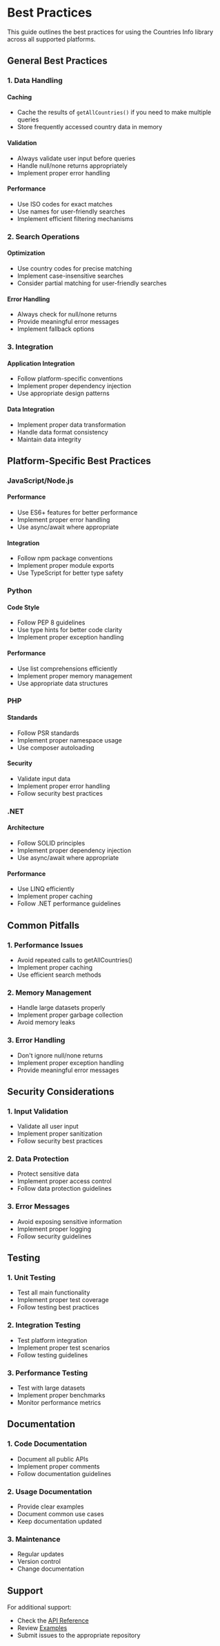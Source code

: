 # Best Practices

This guide outlines the best practices for using the Countries Info library across all supported platforms.

## General Best Practices

### 1. Data Handling

#### Caching
- Cache the results of `getAllCountries()` if you need to make multiple queries
- Store frequently accessed country data in memory

#### Validation
- Always validate user input before queries
- Handle null/none returns appropriately
- Implement proper error handling

#### Performance
- Use ISO codes for exact matches
- Use names for user-friendly searches
- Implement efficient filtering mechanisms

### 2. Search Operations

#### Optimization
- Use country codes for precise matching
- Implement case-insensitive searches
- Consider partial matching for user-friendly searches

#### Error Handling
- Always check for null/none returns
- Provide meaningful error messages
- Implement fallback options

### 3. Integration

#### Application Integration
- Follow platform-specific conventions
- Implement proper dependency injection
- Use appropriate design patterns

#### Data Integration
- Implement proper data transformation
- Handle data format consistency
- Maintain data integrity

## Platform-Specific Best Practices

### JavaScript/Node.js

#### Performance
- Use ES6+ features for better performance
- Implement proper error handling
- Use async/await where appropriate

#### Integration
- Follow npm package conventions
- Implement proper module exports
- Use TypeScript for better type safety

### Python

#### Code Style
- Follow PEP 8 guidelines
- Use type hints for better code clarity
- Implement proper exception handling

#### Performance
- Use list comprehensions efficiently
- Implement proper memory management
- Use appropriate data structures

### PHP

#### Standards
- Follow PSR standards
- Implement proper namespace usage
- Use composer autoloading

#### Security
- Validate input data
- Implement proper error handling
- Follow security best practices

### .NET

#### Architecture
- Follow SOLID principles
- Implement proper dependency injection
- Use async/await where appropriate

#### Performance
- Use LINQ efficiently
- Implement proper caching
- Follow .NET performance guidelines

## Common Pitfalls

### 1. Performance Issues
- Avoid repeated calls to getAllCountries()
- Implement proper caching
- Use efficient search methods

### 2. Memory Management
- Handle large datasets properly
- Implement proper garbage collection
- Avoid memory leaks

### 3. Error Handling
- Don't ignore null/none returns
- Implement proper exception handling
- Provide meaningful error messages

## Security Considerations

### 1. Input Validation
- Validate all user input
- Implement proper sanitization
- Follow security best practices

### 2. Data Protection
- Protect sensitive data
- Implement proper access control
- Follow data protection guidelines

### 3. Error Messages
- Avoid exposing sensitive information
- Implement proper logging
- Follow security guidelines

## Testing

### 1. Unit Testing
- Test all main functionality
- Implement proper test coverage
- Follow testing best practices

### 2. Integration Testing
- Test platform integration
- Implement proper test scenarios
- Follow testing guidelines

### 3. Performance Testing
- Test with large datasets
- Implement proper benchmarks
- Monitor performance metrics

## Documentation

### 1. Code Documentation
- Document all public APIs
- Implement proper comments
- Follow documentation guidelines

### 2. Usage Documentation
- Provide clear examples
- Document common use cases
- Keep documentation updated

### 3. Maintenance
- Regular updates
- Version control
- Change documentation

## Support

For additional support:
- Check the [API Reference](api-reference.md)
- Review [Examples](examples.md)
- Submit issues to the appropriate repository
